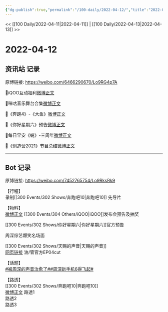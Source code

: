 ```yaml
---
{"dg-publish":true,"permalink":"/100-daily/2022-04-12/","title":"2022-04-12"}
---
```



<< [[100 Daily/2022-04-11\|2022-04-11]] | [[100 Daily/2022-04-13\|2022-04-13]] >>

# 2022-04-12

## 资讯站 记录

原博链接: https://weibo.com/6466290670/Lo9RG4p7A

🌟iQOO互动福利[微博正文](https://m.weibo.cn/6466290670/4757372260057973)

🌟咪咕音乐舞台合集[微博正文](https://m.weibo.cn/6466290670/4757465067946297)

🌟《奔跑4》-《大鱼》[微博正文](https://m.weibo.cn/6466290670/4757391989544377)

🌟《你好星期六》预告[微博正文](https://m.weibo.cn/6466290670/4757429159988391)

🌟每日早安《蜕》-三周年[微博正文](https://m.weibo.cn/6466290670/4757359442266765)

🌟《创造营2021》节目总结[微博正文](https://m.weibo.cn/6466290670/4757550815776596)

---
## Bot 记录

原博链接: https://weibo.com/7452765754/Lo9RksRk9

【行程】  
录制[[300 Events/302 Shows/奔跑吧10\|奔跑吧10]] 先导片

【物料】  
[微博正文](https://m.weibo.cn/6960161079/4757369915445465) [[300 Events/304 Others/iQOO\|iQOO]]发布会预告及抽奖

[](https://m.weibo.cn/6456359414/4757418041148437) [[300 Events/302 Shows/你好星期六\|你好星期六]]官方预告

[](https://m.weibo.cn/2591595652/4757449845773492) 周深综艺爆笑名场面

[[300 Events/302 Shows/天赐的声音\|天赐的声音]]  
[网页链接](https://weibo.cn/sinaurl?u=https%3A%2F%2Fyoutu.be%2FGrfewa8EJko) 油/管官方EP04cut

【话题】  
[#被周深的声音治愈了#](https://s.weibo.com/weibo?q=%23%E8%A2%AB%E5%91%A8%E6%B7%B1%E7%9A%84%E5%A3%B0%E9%9F%B3%E6%B2%BB%E6%84%88%E4%BA%86%23)[#周深新手机6得飞起#](https://s.weibo.com/weibo?q=%23%E5%91%A8%E6%B7%B1%E6%96%B0%E6%89%8B%E6%9C%BA6%E5%BE%97%E9%A3%9E%E8%B5%B7%23)

【路透】  
[[300 Events/302 Shows/奔跑吧10\|奔跑吧10]]  
[微博正文](https://m.weibo.cn/3503135563/4757532310504319) 路透1  
[](https://m.weibo.cn/5067169323/4757477163796608) 路透2  
[](https://m.weibo.cn/7709607495/4757499313914727) 路透3
